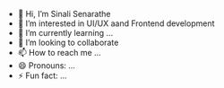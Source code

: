- 👋 Hi, I’m Sinali Senarathe
- 👀 I’m interested in UI/UX aand Frontend development
- 🌱 I’m currently learning ...
- 💞️ I’m looking to collaborate
- 📫 How to reach me ...
- 😄 Pronouns: ...
- ⚡ Fun fact: ...

<!---
sinalisen/sinalisen is a ✨ special ✨ repository because its `README.md` (this file) appears on your GitHub profile.
You can click the Preview link to take a look at your changes.
--->
